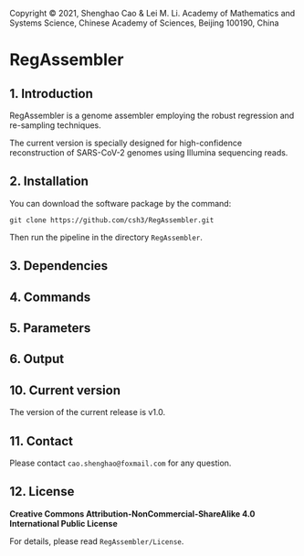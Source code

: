 Copyright © 2021, Shenghao Cao & Lei M. Li. Academy of Mathematics and Systems Science, Chinese Academy of Sciences, Beijing 100190, China

# RegAssembler

## 1. Introduction
RegAssembler is a genome assembler employing the robust regression and re-sampling techniques.

The current version is specially designed for high-confidence reconstruction of SARS-CoV-2 genomes using Illumina sequencing reads.

## 2. Installation
You can download the software package by the command:

```
git clone https://github.com/csh3/RegAssembler.git
```

Then run the pipeline in the directory `RegAssembler`.

## 3. Dependencies


## 4. Commands

## 5. Parameters

## 6. Output


## 10. Current version

The version of the current release is v1.0.


## 11. Contact

Please contact `cao.shenghao@foxmail.com` for any question.


## 12. License

**Creative Commons Attribution-NonCommercial-ShareAlike 4.0 International Public License**

For details, please read `RegAssembler/License`.
